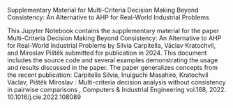 Supplementary Material for Multi-Criteria Decision Making Beyond Consistency: An Alternative to AHP for Real-World Industrial Problems

This Jupyter Notebook contains the supplementary material for the paper Multi-Criteria Decision Making Beyond Consistency: An Alternative to AHP for Real-World Industrial Problems by Silvia Carpitella, Václav Kratochvíl, and Miroslav Pištěk submitted for publication in 2024. This document includes the source code and several examples demonstrating the usage and results discussed in the paper.
The paper generalizes concepts from the recent publication:
Carpitella Silvia, Inuiguchi Masahiro, Kratochvíl Václav, Pištěk Miroslav : Multi-criteria decision analysis without consistency in pairwise comparisons , Computers & Industrial Engineering vol.168, 2022. 10.1016/j.cie.2022.108089

